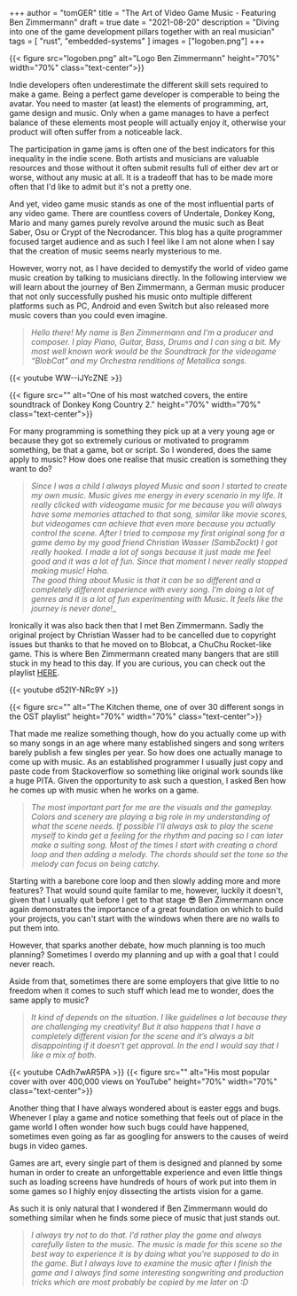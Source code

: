 +++
author = "tomGER"
title = "The Art of Video Game Music - Featuring Ben Zimmermann"
draft = true
date = "2021-08-20"
description = "Diving into one of the game development pillars together with an real musician"
tags = [
    "rust",
    "embedded-systems"
]
images = ["logoben.png"]
+++

{{< figure src="logoben.png" alt="Logo Ben Zimmermann" height="70%" width="70%" class="text-center">}}

Indie developers often underestimate the different skill sets required to make a game. Being a perfect game developer is comperable to being the avatar. You need to master (at least) the elements of programming, art, game design and music. Only when a game manages to have a perfect balance of these elements most people will actually enjoy it, otherwise your product will often suffer from a noticeable lack.

The participation in game jams is often one of the best indicators for this inequality in the indie scene. Both artists and musicians are valuable resources and those without it often submit results full of either dev art or worse, without any music at all. It is a tradeoff that has to be made more often that I'd like to admit but it's not a pretty one.

And yet, video game music stands as one of the most influential parts of any video game. There are countless covers of Undertale, Donkey Kong, Mario and many games purely revolve around the music such as Beat Saber, Osu or Crypt of the Necrodancer. This blog has a quite programmer focused target audience and as such I feel like I am not alone when I say that the creation of music seems nearly mysterious to me.

However, worry not, as I have decided to demystify the world of video game music creation by talking to musicians directly. In the following interview we will learn about the journey of Ben Zimmermann, a German music producer that not only successfully pushed his music onto multiple different platforms such as PC, Android and even Switch but also released more music covers than you could even imagine.

> _Hello there! My name is Ben Zimmermann and I’m a producer and composer. I play Piano, Guitar, Bass, Drums and I can sing a bit. My most well known work would be the Soundtrack for the videogame “BlobCat” and my Orchestra renditions of Metallica songs._

{{< youtube WW--iJYcZNE >}}

{{< figure src="" alt="One of his most watched covers, the entire soundtrack of Donkey Kong Country 2." height="70%" width="70%" class="text-center">}}

For many programming is something they pick up at a very young age or because they got so extremely curious or motivated to programm something, be that a game, bot or script. So I wondered, does the same apply to music? How does one realise that music creation is something they want to do?

> _Since I was a child I always played Music and soon I started to create my own music. Music gives me energy in every scenario in my life. It really clicked with videogame music for me because you will always have some memories attached to that song, similar like movie scores, but videogames can achieve that even more because you actually control the scene. After I tried to compose my first original song for a game demo by my good friend Christian Wasser (SambZockt) I got really hooked. I made a lot of songs because it just made me feel good and it was a lot of fun. Since that moment I never really stopped making music! Haha._ \
_The good thing about Music is that it can be so different and a completely different experience with every song. I’m doing a lot of genres and it is a lot of fun experimenting with Music. It feels like the journey is never done!__

Ironically it was also back then that I met Ben Zimmermann. Sadly the original project by Christian Wasser had to be cancelled due to copyright issues but thanks to that he moved on to Blobcat, a ChuChu Rocket-like game. This is where Ben Zimmermann created many bangers that are still stuck in my head to this day. If you are curious, you can check out the playlist [HERE](https://www.youtube.com/watch?v=TofTwcGlFbE&list=OLAK5uy_kUkBpEu-XsrZLiht7nL8cgx6ORoIXZZuo).

{{< youtube d52lY-NRc9Y >}}

{{< figure src="" alt="The Kitchen theme, one of over 30 different songs in the OST playlist" height="70%" width="70%" class="text-center">}}

That made me realize something though, how do you actually come up with so many songs in an age where many established singers and song writers barely publish a few singles per year. So how does one actually manage to come up with music. As an established programmer I usually just copy and paste code from Stackoverflow so something like original work sounds like a huge PITA. Given the opportunity to ask such a question, I asked Ben how he comes up with music when he works on a game.

> _The most important part for me are the visuals and the gameplay. Colors and scenery are playing a big role in my understanding of what the scene needs. If possible I’ll always ask to play the scene myself to kinda get a feeling for the rhythm and pacing so I can later make a suiting song. Most of the times I start with creating a chord loop and then adding a melody. The chords should set the tone so the melody can focus on being catchy._

Starting with a barebone core loop and then slowly adding more and more features? That would sound quite familar to me, however, luckily it doesn't, given that I usually quit before I get to that stage 😎 Ben Zimmermann once again demonstrates the importance of a great foundation on which to build your projects, you can't start with the windows when there are no walls to put them into.

However, that sparks another debate, how much planning is too much planning? Sometimes I overdo my planning and up with a goal that I could never reach.

Aside from that, sometimes there are some employers that give little to no freedom when it comes to such stuff which lead me to wonder, does the same apply to music?

> _It kind of depends on the situation. I like guidelines a lot because they are challenging my creativity! But it also happens that I have a completely different vision for the scene and it’s always a bit disappointing if it doesn’t get approval. In the end I would say that I like a mix of both._

{{< youtube CAdh7wAR5PA >}}
{{< figure src="" alt="His most popular cover with over 400,000 views on YouTube" height="70%" width="70%" class="text-center">}}

Another thing that I have always wondered about is easter eggs and bugs. Whenever I play a game and notice something that feels out of place in the game world I often wonder how such bugs could have happened, sometimes even going as far as googling for answers to the causes of weird bugs in video games. 

Games are art, every single part of them is designed and planned by some human in order to create an unforgettable experience and even little things such as loading screens have hundreds of hours of work put into them in some games so I highly enjoy dissecting the artists vision for a game.

As such it is only natural that I wondered if Ben Zimmermann would do something similar when he finds some piece of music that just stands out.

> _I always try not to do that. I’d rather play the game and always carefully listen to the music. The music is made for this scene so the best way to experience it is by doing what you’re supposed to do in the game. But I always love to examine the music after I finish the game and I always find some interesting songwriting and production tricks which are most probably be copied by me later on :D_